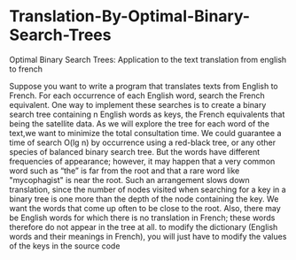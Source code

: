 # Translation-By-Optimal-Binary-Search-Trees
Optimal Binary Search Trees: Application to the text translation from english to french


Suppose you want to write a program that translates texts from English to French. For each occurrence of each English word, search the French equivalent. One way to implement these searches is to create a binary search tree containing n English words as keys, the French equivalents that being the satellite data. As we will explore the tree for each word of the text,we want to minimize the total consultation time. We could guarantee a time of search O(lg n) by occurrence using a red-black tree, or any other species of balanced binary search tree. But the words have different frequencies of appearance; 
however, it may happen that a very common word such as “the” is far from the root and that a rare word like "mycophagist" is near the root. Such an arrangement slows down translation, since the number of nodes visited when searching for a key in a binary tree is one more than the depth of the node containing the key. We want the words that come up often to be close to the root.
Also, there may be English words for which there is no translation in French; these words therefore do not appear in the tree at all.
to modify the dictionary (English words and their meanings in French), you will just have to modify the values of the keys in the source code
